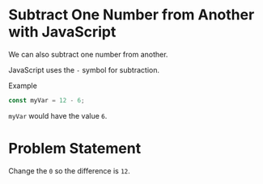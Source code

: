 # Subtract One Number from Another with JavaScript
We can also subtract one number from another.

JavaScript uses the ```-``` symbol for subtraction.

Example
```javascript
const myVar = 12 - 6;
```
```myVar``` would have the value ```6```.

# Problem Statement
Change the ```0``` so the difference is ```12```.
